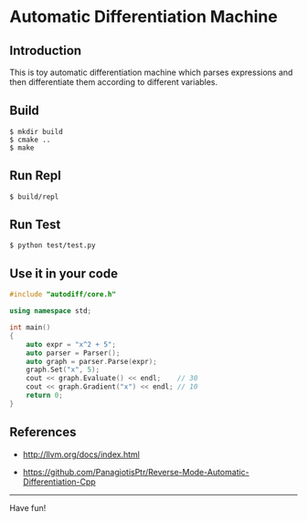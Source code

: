 # Automatic Differentiation Machine

## Introduction

This is toy automatic differentiation machine which parses expressions and then differentiate them according to different variables.

## Build

```
$ mkdir build
$ cmake ..
$ make
```

## Run Repl

```
$ build/repl
```

## Run Test

```
$ python test/test.py
```

## Use it in your code

```c++
#include "autodiff/core.h"

using namespace std;

int main()
{
    auto expr = "x^2 + 5";
    auto parser = Parser();
    auto graph = parser.Parse(expr);
    graph.Set("x", 5);
    cout << graph.Evaluate() << endl;    // 30
    cout << graph.Gradient("x") << endl; // 10
    return 0;
}
```

## References

- http://llvm.org/docs/index.html

- https://github.com/PanagiotisPtr/Reverse-Mode-Automatic-Differentiation-Cpp

---

Have fun!
